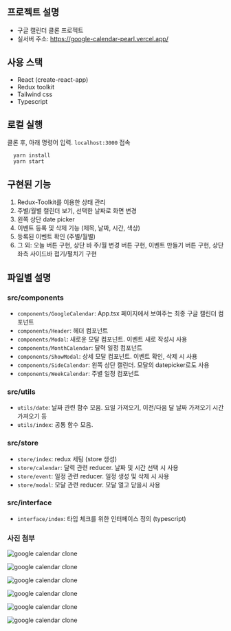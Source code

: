 ## 프로젝트 설명

- 구글 캘린더 클론 프로젝트
- 실서버 주소: https://google-calendar-pearl.vercel.app/

## 사용 스택

- React (create-react-app)
- Redux toolkit
- Tailwind css
- Typescript

## 로컬 실행

클론 후, 아래 명령어 입력. `localhost:3000` 접속

```
  yarn install
  yarn start
```

## 구현된 기능

1. Redux-Toolkit를 이용한 상태 관리
2. 주별/월별 캘린더 보기, 선택한 날짜로 화면 변경
3. 왼쪽 상단 date picker
4. 이벤트 등록 및 삭제 기능 (제목, 날짜, 시간, 색상)
5. 등록된 이벤트 확인 (주별/월별)
6. 그 외: 오늘 버튼 구현, 상단 바 주/월 변경 버튼 구현, 이벤트 만들기 버튼 구현, 상단 좌측 사이드바 접기/펼치기 구현

## 파일별 설명

### src/components

- `components/GoogleCalendar`: App.tsx 페이지에서 보여주는 최종 구글 캘린더 컴포넌트
- `components/Header`: 헤더 컴포넌트
- `components/Modal`: 새로운 모달 컴포넌트. 이벤트 새로 작성시 사용
- `components/MonthCalendar`: 달력 일정 컴포넌트
- `components/ShowModal`: 상세 모달 컴포넌트. 이벤트 확인, 삭제 시 사용
- `components/SideCalendar`: 왼쪽 상단 캘린더. 모달의 datepicker로도 사용
- `components/WeekCalendar`: 주별 일정 컴포넌트

### src/utils

- `utils/date`: 날짜 관련 함수 모음. 요일 가져오기, 이전/다음 달 날짜 가져오기 시간 가져오기 등
- `utils/index`: 공통 함수 모음.

### src/store

- `store/index`: redux 세팅 (store 생성)
- `store/calendar`: 달력 관련 reducer. 날짜 및 시간 선택 시 사용
- `store/event`: 일정 관련 reducer. 일정 생성 및 삭제 시 사용
- `store/modal`: 모달 관련 reducer. 모달 열고 닫을시 사용

### src/interface

- `interface/index`: 타입 체크를 위한 인터페이스 정의 (typescript)

### 사진 첨부

![google calendar clone](https://user-images.githubusercontent.com/72732446/156892524-78d4a595-6f80-45fc-8586-2feb3976887c.png)

![google calendar clone](https://user-images.githubusercontent.com/72732446/156892546-36c96ef2-8fec-43b2-8852-a51c1872f8df.png)

![google calendar clone](https://user-images.githubusercontent.com/72732446/156892556-29b432e3-ce45-4279-818c-83a201a91a3c.png)

![google calendar clone](https://user-images.githubusercontent.com/72732446/156892570-347cb4be-9ec2-498a-bea5-8ddc0f31b6e8.png)

![google calendar clone](https://user-images.githubusercontent.com/72732446/156892585-11a5c341-3bda-420b-971d-2a2218dc31e9.png)

![google calendar clone](https://user-images.githubusercontent.com/72732446/156892596-af30011e-b15d-4b92-bae5-f3216daedf72.png)
